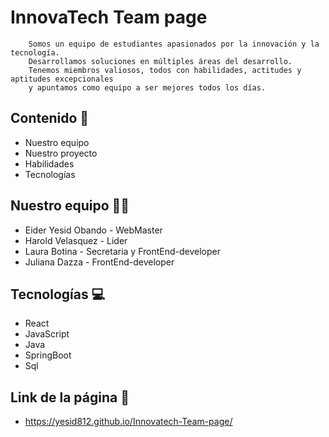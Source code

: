 # InnovaTech Team page

```text
    Somos un equipo de estudiantes apasionados por la innovación y la tecnología. 
    Desarrollamos soluciones en múltiples áreas del desarrollo. 
    Tenemos miembros valiosos, todos con habilidades, actitudes y aptitudes excepcionales 
    y apuntamos como equipo a ser mejores todos los días.

```

## Contenido 🔖 

- Nuestro equipo
- Nuestro proyecto
- Habilidades
- Tecnologías

## Nuestro equipo 👨‍💻

- Eider Yesid Obando - WebMaster
- Harold Velasquez - Lider
- Laura Botina - Secretaria y FrontEnd-developer
- Juliana Dazza - FrontEnd-developer

## Tecnologías 💻

- React
- JavaScript
- Java
- SpringBoot
- Sql

## Link de la página 🔗
- https://yesid812.github.io/Innovatech-Team-page/